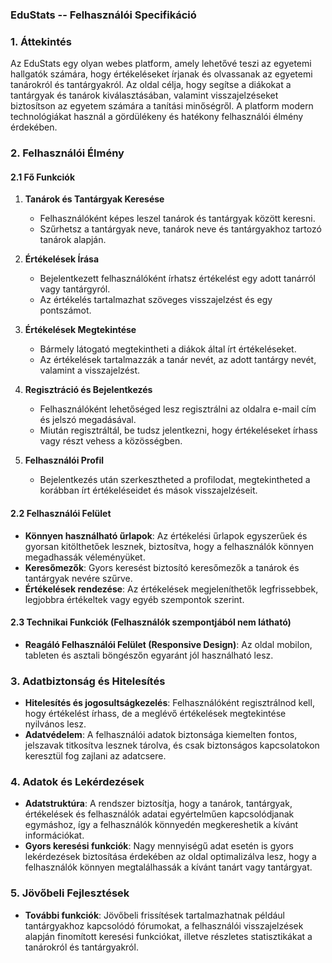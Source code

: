 ### EduStats -- Felhasználói Specifikáció

### 1\. **Áttekintés**

Az EduStats egy olyan webes platform, amely lehetővé teszi az egyetemi hallgatók számára, hogy értékeléseket írjanak és olvassanak az egyetemi tanárokról és tantárgyakról. Az oldal célja, hogy segítse a diákokat a tantárgyak és tanárok kiválasztásában, valamint visszajelzéseket biztosítson az egyetem számára a tanítási minőségről. A platform modern technológiákat használ a gördülékeny és hatékony felhasználói élmény érdekében.

### 2\. **Felhasználói Élmény**

#### 2.1 **Fő Funkciók**

1.  **Tanárok és Tantárgyak Keresése**

    -   Felhasználóként képes leszel tanárok és tantárgyak között keresni.
    -   Szűrhetsz a tantárgyak neve, tanárok neve és tantárgyakhoz tartozó tanárok alapján.
2.  **Értékelések Írása**

    -   Bejelentkezett felhasználóként írhatsz értékelést egy adott tanárról vagy tantárgyról.
    -   Az értékelés tartalmazhat szöveges visszajelzést és egy pontszámot.
3.  **Értékelések Megtekintése**

    -   Bármely látogató megtekintheti a diákok által írt értékeléseket.
    -   Az értékelések tartalmazzák a tanár nevét, az adott tantárgy nevét, valamint a visszajelzést.
4.  **Regisztráció és Bejelentkezés**

    -   Felhasználóként lehetőséged lesz regisztrálni az oldalra e-mail cím és jelszó megadásával.
    -   Miután regisztráltál, be tudsz jelentkezni, hogy értékeléseket írhass vagy részt vehess a közösségben.
5.  **Felhasználói Profil**

    -   Bejelentkezés után szerkesztheted a profilodat, megtekintheted a korábban írt értékeléseidet és mások visszajelzéseit.

#### 2.2 **Felhasználói Felület**

-   **Könnyen használható űrlapok**: Az értékelési űrlapok egyszerűek és gyorsan kitölthetőek lesznek, biztosítva, hogy a felhasználók könnyen megadhassák véleményüket.
-   **Keresőmezők**: Gyors keresést biztosító keresőmezők a tanárok és tantárgyak nevére szűrve.
-   **Értékelések rendezése**: Az értékelések megjeleníthetők legfrissebbek, legjobbra értékeltek vagy egyéb szempontok szerint.

#### 2.3 **Technikai Funkciók (Felhasználók szempontjából nem látható)**

-   **Reagáló Felhasználói Felület (Responsive Design)**: Az oldal mobilon, tableten és asztali böngészőn egyaránt jól használható lesz.

### 3\. **Adatbiztonság és Hitelesítés**

-   **Hitelesítés és jogosultságkezelés**: Felhasználóként regisztrálnod kell, hogy értékelést írhass, de a meglévő értékelések megtekintése nyilvános lesz.
-   **Adatvédelem**: A felhasználói adatok biztonsága kiemelten fontos, jelszavak titkosítva lesznek tárolva, és csak biztonságos kapcsolatokon keresztül fog zajlani az adatcsere.

### 4\. **Adatok és Lekérdezések**

-   **Adatstruktúra**: A rendszer biztosítja, hogy a tanárok, tantárgyak, értékelések és felhasználók adatai egyértelműen kapcsolódjanak egymáshoz, így a felhasználók könnyedén megkereshetik a kívánt információkat.
-   **Gyors keresési funkciók**: Nagy mennyiségű adat esetén is gyors lekérdezések biztosítása érdekében az oldal optimalizálva lesz, hogy a felhasználók könnyen megtalálhassák a kívánt tanárt vagy tantárgyat.

### 5\. **Jövőbeli Fejlesztések**

-   **További funkciók**: Jövőbeli frissítések tartalmazhatnak például tantárgyakhoz kapcsolódó fórumokat, a felhasználói visszajelzések alapján finomított keresési funkciókat, illetve részletes statisztikákat a tanárokról és tantárgyakról.
